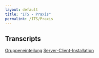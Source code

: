 ```yaml
---
layout: default
title: "ITS - Praxis"
permalink: /ITS/Praxis
---
```


## Transcripts

[Gruppeneinteilung](/ITS/Praxis/Gruppeneinteilung)
[Server-Client-Installation](/ITS/Praxis/SCI)
